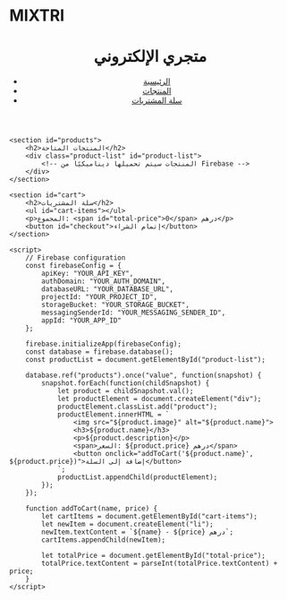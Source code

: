 # MIXTRI<!DOCTYPE html>
<html lang="ar">
<head>
    <meta charset="UTF-8">
    <meta name="viewport" content="width=device-width, initial-scale=1.0">
    <title>متجري الإلكتروني</title>
    <link rel="stylesheet" href="styles.css">
    <script src="https://www.gstatic.com/firebasejs/9.6.1/firebase-app.js"></script>
    <script src="https://www.gstatic.com/firebasejs/9.6.1/firebase-database.js"></script>
</head>
<body>
    <header>
        <h1>متجري الإلكتروني</h1>
        <nav>
            <ul>
                <li><a href="#">الرئيسية</a></li>
                <li><a href="#products">المنتجات</a></li>
                <li><a href="#cart">سلة المشتريات</a></li>
            </ul>
        </nav>
    </header>
    
    <section id="products">
        <h2>المنتجات المتاحة</h2>
        <div class="product-list" id="product-list">
            <!-- المنتجات سيتم تحميلها ديناميكيًا من Firebase -->
        </div>
    </section>
    
    <section id="cart">
        <h2>سلة المشتريات</h2>
        <ul id="cart-items"></ul>
        <p>المجموع: <span id="total-price">0</span> درهم</p>
        <button id="checkout">إتمام الشراء</button>
    </section>
    
    <script>
        // Firebase configuration
        const firebaseConfig = {
            apiKey: "YOUR_API_KEY",
            authDomain: "YOUR_AUTH_DOMAIN",
            databaseURL: "YOUR_DATABASE_URL",
            projectId: "YOUR_PROJECT_ID",
            storageBucket: "YOUR_STORAGE_BUCKET",
            messagingSenderId: "YOUR_MESSAGING_SENDER_ID",
            appId: "YOUR_APP_ID"
        };
        
        firebase.initializeApp(firebaseConfig);
        const database = firebase.database();
        const productList = document.getElementById("product-list");
        
        database.ref("products").once("value", function(snapshot) {
            snapshot.forEach(function(childSnapshot) {
                let product = childSnapshot.val();
                let productElement = document.createElement("div");
                productElement.classList.add("product");
                productElement.innerHTML = `
                    <img src="${product.image}" alt="${product.name}">
                    <h3>${product.name}</h3>
                    <p>${product.description}</p>
                    <span>السعر: ${product.price} درهم</span>
                    <button onclick="addToCart('${product.name}', ${product.price})">إضافة إلى السلة</button>
                `;
                productList.appendChild(productElement);
            });
        });
        
        function addToCart(name, price) {
            let cartItems = document.getElementById("cart-items");
            let newItem = document.createElement("li");
            newItem.textContent = `${name} - ${price} درهم`;
            cartItems.appendChild(newItem);
            
            let totalPrice = document.getElementById("total-price");
            totalPrice.textContent = parseInt(totalPrice.textContent) + price;
        }
    </script>
</body>
</html>

